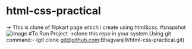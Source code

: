 # html-css-practical
-> This is clone of flipkart page which i create using html&css.
#snapshot
![image](https://user-images.githubusercontent.com/124878578/224642176-7eafa5f9-a7f6-4a2d-a979-4915be82fc47.png)
#To Run Project
->clone this repo in your system.Using git command:- (git clone git@github.com:Bhagvanji9/html-css-practical.git)
